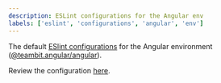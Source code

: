 ```yaml
---
description: ESLint configurations for the Angular env
labels: ['eslint', 'configurations', 'angular', 'env']
---
```


The default [ESlint configurations](https://eslint.org/docs/user-guide/configuring) for the Angular environment ([@teambit.angular/angular](https://bit.dev/teambit/angular/angular)).

Review the configuration [here](bit-angular-eslint.ts).

